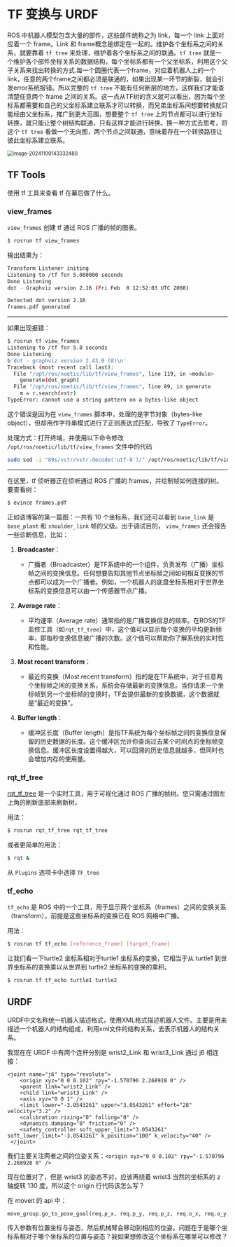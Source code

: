 # TF 变换与 URDF

ROS 中机器人模型包含大量的部件，这些部件统称之为 link，每一个 link 上面对应着一个 frame。Link 和 frame概念是绑定在一起的。维护各个坐标系之间的关系，就要靠着 `tf tree` 来处理，维护着各个坐标系之间的联通。`tf tree` 就是一个维护各个部件坐标关系的数据结构，每个坐标系都有一个父坐标系，利用这个父子关系来找出转换的方式.每一个圆圈代表一个frame，对应着机器人上的一个link，任意的两个frame之间都必须是联通的，如果出现某一环节的断裂，就会引发error系统报错。所以完整的 `tf tree` 不能有任何断层的地方，这样我们才能查清楚任意两个 frame 之间的关系。这一点从TF树的含义就可以看出，因为每个坐标系都需要和自己的父坐标系建立联系才可以转换，而兄弟坐标系间想要转换就只能经由父坐标系，推广到更大范围，想要整个 `tf tree` 上的节点都可以进行坐标转换，就只能让整个树结构联通，只有这样才能进行转换。换一种方式去思考，将这个 `tf tree` 看做一个无向图，两个节点之间联通，意味着存在一个转换路径让彼此坐标系建立联系。

<img src="D:\BLOG\img\TF变换与URDF\TFtree" alt="image-20241109143332480" style="zoom:80%;" />

## TF Tools

使用 tf 工具来查看 tf 在幕后做了什么。

### view_frames

`view_frames` 创建 tf 通过 ROS 广播的帧的图表。

```bash
$ rosrun tf view_frames
```

输出结果为：

```bash
Transform Listener initing
Listening to /tf for 5.000000 seconds
Done Listening
dot - Graphviz version 2.16 (Fri Feb  8 12:52:03 UTC 2008)

Detected dot version 2.16
frames.pdf generated
```

---

如果出现报错：

```bash
$ rosrun tf view_frames
Listening to /tf for 5.0 seconds
Done Listening
b'dot - graphviz version 2.43.0 (0)\n'
Traceback (most recent call last):
  File "/opt/ros/noetic/lib/tf/view_frames", line 119, in <module>
    generate(dot_graph)
  File "/opt/ros/noetic/lib/tf/view_frames", line 89, in generate
    m = r.search(vstr)
TypeError: cannot use a string pattern on a bytes-like object
```

这个错误是因为在 `view_frames` 脚本中，处理的是字节对象（bytes-like object），但却用作字符串模式进行了正则表达式匹配，导致了 `TypeError`。

处理方式：打开终端，并使用以下命令修改 `/opt/ros/noetic/lib/tf/view_frames` 文件中的代码

```bash
sudo sed -i "89s/vstr/vstr.decode('utf-8')/" /opt/ros/noetic/lib/tf/view_frames
```

---

在这里，tf 侦听器正在侦听通过 ROS 广播的 frames，并绘制帧如何连接的树。要查看树：

```bash
$ evince frames.pdf
```

正如该博客的第一篇图：一共有 10 个坐标系，我们还可以看到 `base_link` 是 `base_plant` 和 `shoulder_link` 帧的父级。出于调试目的， `view_frames` 还会报告一些诊断信息，比如：

1. **Broadcaster**：
   - 广播者（Broadcaster）是TF系统中的一个组件，负责发布（广播）坐标帧之间的变换信息。任何想要告知其他节点坐标帧之间如何相互变换的节点都可以成为一个广播者。例如，一个机器人的底盘坐标系相对于世界坐标系的变换信息可以由一个传感器节点广播。

2. **Average rate**：
   - 平均速率（Average rate）通常指的是广播变换信息的频率。在ROS的TF监控工具（如`rqt_tf_tree`）中，这个值可以显示每个变换的平均更新频率，即每秒变换信息被广播的次数。这个值可以帮助你了解系统的实时性和性能。

3. **Most recent transform**：
   - 最近的变换（Most recent transform）指的是在TF系统中，对于任意两个坐标帧之间的变换关系，系统会存储最新的变换信息。当你请求一个坐标帧到另一个坐标帧的变换时，TF会提供最新的变换数据，这个数据就是“最近的变换”。

4. **Buffer length**：
   - 缓冲区长度（Buffer length）是指TF系统为每个坐标帧之间的变换信息保留的历史数据的长度。这个缓冲区允许你查询过去某个时间点的坐标帧变换信息。缓冲区长度设置得越大，可以回溯的历史信息就越多，但同时也会增加内存的使用量。

### rqt_tf_tree 

[rqt_tf_tree](https://wiki.ros.org/rqt_tf_tree) 是一个实时工具，用于可视化通过 ROS 广播的帧树。您只需通过图左上角的刷新底部来刷新树。

 用法：

```bash
$ rosrun rqt_tf_tree rqt_tf_tree
```

或者更简单的用法：

```bash
$ rqt &
```

从 `Plugins` 选项卡中选择 `TF_tree` 

### tf_echo

`tf_echo` 是 ROS 中的一个工具，用于显示两个坐标系（frames）之间的变换关系（transform），前提是这些坐标系的变换已在 ROS 网络中广播。

用法：

```bash
$ rosrun tf tf_echo [reference_frame] [target_frame]
```

让我们看一下turtle2 坐标系相对于turtle1 坐标系的变换，它相当于从 turtle1 到世界坐标系的变换乘以从世界到 turtle2 坐标系的变换的乘积。

```bash
$ rosrun tf tf_echo turtle1 turtle2
```

## URDF

URDF中文名称统一机器人描述格式，使用XML格式描述机器人文件。主要是用来描述一个机器人的结构组成，利用xml文件的结构关系，去表示机器人的结构关系。



我现在在 URDF 中有两个连杆分别是 wrist2_Link 和 wrist3_Link 通过 j6 相连接：

```
<joint name="j6" type="revolute">
    <origin xyz="0 0 0.102" rpy="-1.570796 2.268928 0" />
    <parent link="wrist2_Link" />
    <child link="wrist3_Link" />
    <axis xyz="0 0 1" />
    <limit lower="-3.0543261" upper="3.0543261" effort="28" velocity="3.2" />
    <calibration rising="0" falling="0" />
    <dynamics damping="0" friction="0" />
    <safety_controller soft_upper_limit="3.0543261" soft_lower_limit="-3.0543261" k_position="100" k_velocity="40" />
 </joint>
```

我们主要关注两者之间的位姿关系：`<origin xyz="0 0 0.102" rpy="-1.570796 2.268928 0" />` 

现在位置对了，但是 wrist3 的姿态不对，应该再绕着 wrist3 当然的坐标系的 z 轴旋转 130 度，所以这个 origin 行代码该怎么写？





在 moveit 的 api 中：

```python
move_group.go_to_pose_goal(req.p_x, req.p_y, req.p_z, req.o_x, req.o_y, req.o_z, req.o_w)
```

传入参数有位置坐标与姿态，然后机械臂会移动到相应的位姿。问题在于是哪个坐标系相对于哪个坐标系的位置与姿态？我如果想修改这个坐标系在哪里可以修改？

